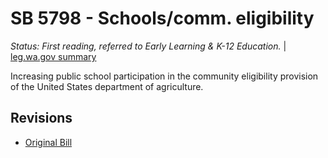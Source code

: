 # SB 5798 - Schools/comm. eligibility
*Status: First reading, referred to Early Learning & K-12 Education.* | [leg.wa.gov summary](https://app.leg.wa.gov/billsummary?BillNumber=5798&Year=2021)

Increasing public school participation in the community eligibility provision of the United States department of agriculture.

## Revisions
* [Original Bill](1/)